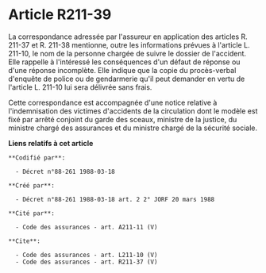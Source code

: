 # Article R211-39

La correspondance adressée par l'assureur en application des articles R. 211-37 et R. 211-38 mentionne, outre les
informations prévues à l'article L. 211-10, le nom de la personne chargée de suivre le dossier de l'accident. Elle rappelle à
l'intéressé les conséquences d'un défaut de réponse ou d'une réponse incomplète. Elle indique que la copie du procès-verbal
d'enquête de police ou de gendarmerie qu'il peut demander en vertu de l'article L. 211-10 lui sera délivrée sans frais. 

Cette correspondance est accompagnée d'une notice relative à l'indemnisation des victimes d'accidents de la circulation dont
le modèle est fixé par arrêté conjoint du garde des sceaux, ministre de la justice, du ministre chargé des assurances et du
ministre chargé de la sécurité sociale.

**Liens relatifs à cet article**

	**Codifié par**:

	  - Décret n°88-261 1988-03-18

	**Créé par**:

	  - Décret n°88-261 1988-03-18 art. 2 2° JORF 20 mars 1988

	**Cité par**:

	  - Code des assurances - art. A211-11 (V)

	**Cite**:

	  - Code des assurances - art. L211-10 (V)
	  - Code des assurances - art. R211-37 (V)
